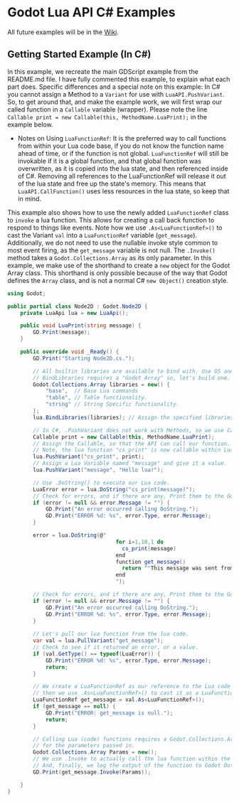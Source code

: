 Godot Lua API C# Examples
===============

All future examples will be in the [Wiki](https://luaapi.weaselgames.info/latest).

Getting Started Example (In C#)
-------

In this example, we recreate the main GDScript example from the README.md file. I have fully commented this
example, to explain what each part does. Specific differences and a special note on this example: In C# you
cannot assign a Method to a `Variant` for use with `LuaAPI.PushVariant`. So, to get around that, and make the
example work, we will first wrap our called function in a `Callable` variable (wrapper). Please note the line
`Callable print = new Callable(this, MethodName.LuaPrint);` in the example below.

* Notes on Using `LuaFunctionRef`: It is the preferred way to call functions from within your Lua code base, if you do 
  not know the function name ahead of time, or if the function is not global. `LuaFunctionRef` will still be invokable 
  if it is a global function, and that global function was overwritten, as it is copied into the lua state, and then 
  referenced inside of C#. Removing all references to the LuaFunctionRef will release it out of the lua state and free 
  up the state's memory. This means that `LuaAPI.CallFunction()` uses less resources in the lua state, so keep that in mind. 

This example also shows how to use the newly added `LuaFunctionRef` class to `invoke` a lua function. This allows
for creating a call back function to respond to things like events. Note how we use `.As<LuaFunctionRef>()` to cast
the Variant `val` into a `LuaFunctionRef` variable (`get_message`). Additionally, we do not need to use the nullable
invoke style common to most event firing, as the `get_message` variable is not null. The `.Invoke()` method takes a
`Godot.Collections.Array` as its only parameter. In this example, we make use of the shorthand to create a `new` object
for the Godot Array class. This shorthand is only possible because of the way that Godot defines the `Array` class, and
is not a normal C# `new Object()` creation style.

```csharp
using Godot;

public partial class Node2D : Godot.Node2D {
	private LuaApi lua = new LuaApi();

	public void LuaPrint(string message) {
		GD.Print(message);
	}

	public override void _Ready() {
		GD.Print("Starting Node2D.cs.");

		// All builtin libraries are available to bind with. Use OS and IO at your own risk.
		// BindLibraries requires a "Godot Array" so, let's build one.
		Godot.Collections.Array libraries = new() {
			"base",  // Base Lua commands
			"table", // Table functionality.
			"string" // String Specific functionality.
		};
		lua.BindLibraries(libraries); // Assign the specified libraries to the LuaAPI object.

		// In C#, .PushVariant does not work with Methods, so we use Callable to wrap our function.
		Callable print = new Callable(this, MethodName.LuaPrint);
		// Assign the Callable, so that the API can call our function.
		// Note, the lua function "cs_print" is now callable within Lua script.
		lua.PushVariant("cs_print", print);
		// Assign a Lua Variable named "message" and give it a value.
		lua.PushVariant("message", "Hello lua!");

		// Use .DoString() to execute our Lua code.
		LuaError error = lua.DoString("cs_print(message)");
		// Check for errors, and if there are any, Print them to the Godot Console.
		if (error != null && error.Message != "") {
			GD.Print("An error occurred calling DoString.");
			GD.Print("ERROR %d: %s", error.Type, error.Message);
		}

		error = lua.DoString(@"
                                  for i=1,10,1 do
                                  	cs_print(message)
                                  end
                                  function get_message()
                                  	return ""This message was sent from 'get_message()'""
                                  end
                                  ");

		// Check for errors, and if there are any, Print them to the Godot Console.
		if (error != null && error.Message != "") {
			GD.Print("An error occurred calling DoString.");
			GD.Print("ERROR %d: %s", error.Type, error.Message);
		}
		
		// Let's pull our lua function from the lua code.
		var val = lua.PullVariant("get_message");
		// Check to see if it returned an error, or a value.
		if (val.GetType() == typeof(LuaError)) {
			GD.Print("ERROR %d: %s", error.Type, error.Message);
			return;
		}

		// We create a LuaFunctionRef as our reference to the Lua code's function,
		// then we use .As<LuaFunctionRef>() to cast it as a LuaFunctionRef.
		LuaFunctionRef get_message = val.As<LuaFunctionRef>();
		if (get_message == null) {
			GD.Print("ERROR: get_message is null.");
			return;
		}

		// Calling Lua (code) functions requires a Godot.Collections.Array as the container
		// for the parameters passed in. 
		Godot.Collections.Array Params = new();
		// We use .Invoke to actually call the lua function within the Lua State. 
		// And, finally, we log the output of the function to Godot Output Console.
		GD.Print(get_message.Invoke(Params));

	}
}
```